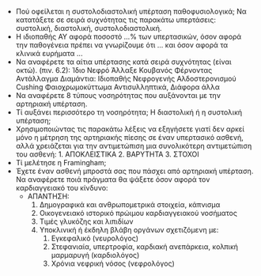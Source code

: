 * Πού οφείλεται η συστολοδιαστολική υπέρταση παθοφυσιολογικά; Να κατατάξετε σε σειρά συχνότητας τις παρακάτω υπερτάσεις: συστολική, διαστολική, συστολοδιαστολική. 
* Η ιδιοπαθής ΑΥ αφορά ποσοστό ...% των υπερτασικών, όσον αφορά την παθογένεια πρέπει να γνωρίζουμε ότι ... και όσον αφορά τα κλινικά ευρήματα ... 
* Να αναφέρετε τα αίτια υπέρτασης κατά σειρά συχνότητας (είναι οκτώ). (πιν. 6.2): Ίδιο Νεφρό Άλλαξε Κουβανός Φέρνοντας Αντάλλαγμα Διαμάντια: Ιδιοπαθής Νεφρογενής Αλδοστερονισμού Cushing Φαιοχρωμοκύττωμα Αντισυλληπτικά, Διάφορα άλλα
* Να αναφέρετε 8 τύπους νοσηρότητας που αυξάνονται με την αρτηριακή υπέρταση. 
* Τί αυξάνει περισσότερο τη νοσηρότητα; Η διαστολική ή η συστολική υπέρταση; 
* Χρησιμοποιώντας τις παρακάτω λέξεις να εξηγήσετε γιατί δεν αρκεί μόνο η μέτρηση της αρτηριακής πίεσης σε έναν υπερτασικό ασθενή, αλλά χρειάζεται για την αντιμετώπιση μια συνολικότερη αντιμετώπιση του ασθενή: 1. ΑΠΟΚΛΕΙΣΤΙΚΑ 2. ΒΑΡΥΤΗΤΑ 3. ΣΤΟΧΟΙ 
* Τί μελέτησε η Framingham; 
* Έχετε έναν ασθενή μπροστά σας που πάσχει από αρτηριακή υπέρταση. Να αναφέρετε ποιά πράγματα θα ψάξετε όσον αφορά τον καρδιαγγειακό του κίνδυνο: 
	* ΑΠΑΝΤΗΣΗ:
		1. Δημογραφικά και ανθρωπομετρικά στοιχεία, κάπνισμα  
		2. Οικογενειακό ιστορικό πρώιμου καρδιαγγειακού νοσήματος
		3. Τιμές γλυκόζης και λιπιδίων 
		4. Υποκλινική ή έκδηλη βλάβη οργάνων σχετιζόμενη με: 
			1. Εγκεφαλικό (νευρολόγος)
			2. Στεφανιαία, υπερτροφία, καρδιακή ανεπάρκεια, κολπική μαρμαρυγή (καρδιολόγος) 
			3. Χρόνια νεφρική νόσος (νεφρολόγος)

